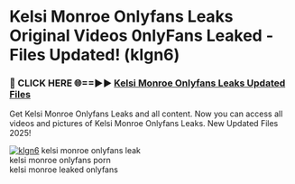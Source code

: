 # Kelsi Monroe Onlyfans Leaks Original Videos 0nlyFans Leaked - Files Updated! (klgn6)

<h3>🔴 CLICK HERE 🌐==►► <a href="https://tinyurl.com/3hn5wdd3" rel="nofollow">Kelsi Monroe Onlyfans Leaks Updated Files</a></h3>

Get Kelsi Monroe Onlyfans Leaks and all content. Now you can access all videos and pictures of Kelsi Monroe Onlyfans Leaks. New Updated Files 2025!

[![klgn6](https://i.imgur.com/4HnBqBT.gif)](https://tinyurl.com/3hn5wdd3)
kelsi monroe onlyfans leak<br>
kelsi monroe onlyfans porn<br>
kelsi monroe leaked onlyfans